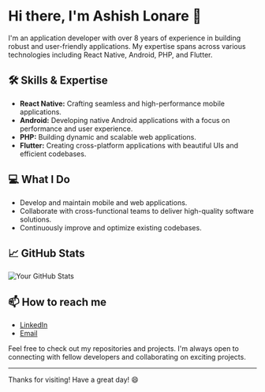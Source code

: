 # Hi there, I'm Ashish Lonare 👋

I'm an application developer with over 8 years of experience in building robust and user-friendly applications. My expertise spans across various technologies including React Native, Android, PHP, and Flutter.

## 🛠 Skills & Expertise
- **React Native:** Crafting seamless and high-performance mobile applications.
- **Android:** Developing native Android applications with a focus on performance and user experience.
- **PHP:** Building dynamic and scalable web applications.
- **Flutter:** Creating cross-platform applications with beautiful UIs and efficient codebases.

## 💻 What I Do
- Develop and maintain mobile and web applications.
- Collaborate with cross-functional teams to deliver high-quality software solutions.
- Continuously improve and optimize existing codebases.

## 📈 GitHub Stats
![Your GitHub Stats](https://github-readme-stats.vercel.app/api?username=ashu090990&show_icons=true&theme=default)

## 📫 How to reach me
- [LinkedIn](https://www.linkedin.com/in/ashish-lonare-52a24268/)
- [Email](mailto:ashish.lonare999@.com)

Feel free to check out my repositories and projects. I'm always open to connecting with fellow developers and collaborating on exciting projects.

---

Thanks for visiting! Have a great day! 😄

